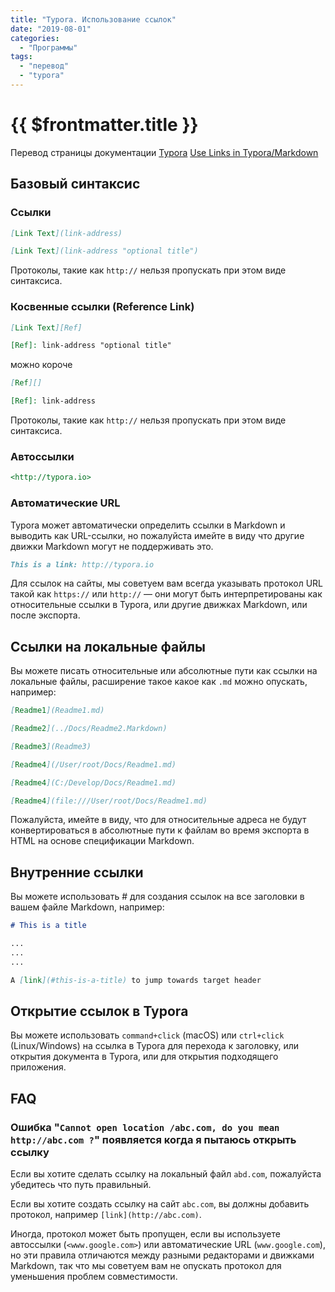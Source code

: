 ```yaml
---
title: "Typora. Использование ссылок"
date: "2019-08-01"
categories: 
  - "Программы"
tags: 
  - "перевод"
  - "typora"
---
```


# {{ $frontmatter.title }}

Перевод страницы документации [Typora](https://way23.ru/typora-Markdown-редактор/) [Use Links in Typora/Markdown](http://support.typora.io/Links/)

## Базовый синтаксис

### Ссылки

```md
[Link Text](link-address)

[Link Text](link-address "optional title")
```

Протоколы, такие как `http://` нельзя пропускать при этом виде синтаксиса.

### Косвенные ссылки (Reference Link)

```md
[Link Text][Ref]

[Ref]: link-address "optional title"
```

можно короче

```md
[Ref][]

[Ref]: link-address
```

Протоколы, такие как `http://` нельзя пропускать при этом виде синтаксиса.

### Автоссылки

```md
<http://typora.io>
```

### Автоматические URL

Typora может автоматически определить ссылки в Markdown и выводить как URL-ссылки, но пожалуйста имейте в виду что другие движки Markdown могут не поддерживать это.

```md
This is a link: http://typora.io
```

Для ссылок на сайты, мы советуем вам всегда указывать протокол URL такой как `https://` или `http://` — они могут быть интерпретированы как относительные ссылки в Typora, или другие движках Markdown, или после экспорта.

## Ссылки на локальные файлы

Вы можете писать относительные или абсолютные пути как ссылки на локальные файлы, расширение такое какое как `.md` можно опускать, например:

```md
[Readme1](Readme1.md)

[Readme2](../Docs/Readme2.Markdown)

[Readme3](Readme3)

[Readme4](/User/root/Docs/Readme1.md)

[Readme4](C:/Develop/Docs/Readme1.md)

[Readme4](file:///User/root/Docs/Readme1.md)
```

Пожалуйста, имейте в виду, что для относительные адреса не будут конвертироваться в абсолютные пути к файлам во время экспорта в HTML на основе спецификации Markdown.

## Внутренние ссылки

Вы можете использовать # для создания ссылок на все заголовки в вашем файле Markdown, например:

```md
# This is a title

...
...
...

A [link](#this-is-a-title) to jump towards target header
```

## Открытие ссылок в Typora

Вы можете использовать `command+click` (macOS) или `ctrl+click` (Linux/Windows) на ссылка в Typora для перехода к заголовку, или открытия документа в Typora, или для открытия подходящего приложения.

## FAQ

### Ошибка "`Cannot open location /abc.com, do you mean http://abc.com ?`" появляется когда я пытаюсь открыть ссылку

Если вы хотите сделать ссылку на локальный файл `abd.com`, пожалуйста убедитесь что путь правильный.

Если вы хотите создать ссылку на сайт `abc.com`, вы должны добавить протокол, например `[link](http://abc.com)`.

Иногда, протокол может быть пропущен, если вы используете автоссылки (`<www.google.com>`) или автоматические URL (`www.google.com`), но эти правила отличаются между разными редакторами и движками Markdown, так что мы советуем вам не опускать протокол для уменьшения проблем совместимости.
